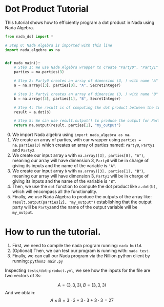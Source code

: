 # Dot Product Tutorial

This tutorial shows how to efficiently program a dot product in Nada using Nada Algebra. 

```python
from nada_dsl import *

# Step 0: Nada Algebra is imported with this line
import nada_algebra as na


def nada_main():
    # Step 1: We use Nada Algebra wrapper to create "Party0", "Party1" and "Party2"
    parties = na.parties(3)

    # Step 2: Party0 creates an array of dimension (3, ) with name "A"
    a = na.array([3], parties[0], "A", SecretInteger)

    # Step 3: Party1 creates an array of dimension (3, ) with name "B"
    b = na.array([3], parties[1], "B", SecretInteger)

    # Step 4: The result is of computing the dot product between the two
    result = a.dot(b)

    # Step 5: We can use result.output() to produce the output for Party2 and variable name "my_output"
    return na.output(result, parties[1], "my_output")

```

0. We import Nada algebra using `import nada_algebra as na`.
1. We create an array of parties, with our wrapper using `parties = na.parties(3)` which creates an array of parties named: `Party0`, `Party1` and `Party2`.
2. We create our input array `a` with `na.array([3], parties[0], "A")`, meaning our array will have dimension 3, `Party0` will be in charge of giving its inputs and the name of the variable is `"A"`.
3. We create our input array `b` with `na.array([3], parties[1], "B")`, meaning our array will have dimension 3, `Party1` will be in charge of giving its inputs and the name of the variable is `"B"`.
4. Then, we use the `dot` function to compute the dot product like `a.dot(b)`, which will encompass all the functionality.
5. Finally, we use Nada Algebra to produce the outputs of the array like:  `result.output(parties[2], "my_output")` establishing that the output party will be `Party2`and the name of the output variable will be `my_output`. 
# How to run the tutorial.

1. First, we need to compile the nada program running: `nada build`.
2. (Optional) Then, we can test our program is running with: `nada test`.
3. Finally, we can call our Nada program via the Nillion python client by running: `python3 main.py`

Inspecting `tests/dot-product.yml`, we see how the inputs for the file are two vectors of 3s: 

$$ A = (3, 3, 3), B = (3, 3, 3)$$
And we obtain:
$$A \times B = 3 \cdot 3 + 3 \cdot 3 + 3 \cdot 3 = 27$$